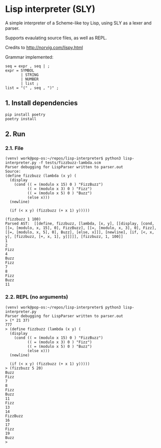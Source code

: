 # Lisp interpreter (SLY)

A simple interpreter of a Scheme-like toy Lisp, using SLY as a lexer and parser.

Supports evaulating source files, as well as REPL.

Credits to http://norvig.com/lispy.html

Grammar implemented:
```ebnf
seq = expr , seq | ;
expr = SYMBOL 
       | STRING
       | NUMBER
       | list ;
list = "(" , seq , ")" ;
```

## 1. Install dependencies

```
pip install poetry
poetry install
```

## 2. Run

### 2.1. File

```
(venv) work@pop-os:~/repos/lisp-interpreter$ python3 lisp-interpreter.py -f tests/fizzbuzz-lambda.scm
Parser debugging for LispParser written to parser.out
Source: 
(define fizzbuzz (lambda (x y) (
  (display
    (cond (( = (modulo x 15) 0 ) "FizzBuzz")
          (( = (modulo x 3) 0 ) "Fizz")
          (( = (modulo x 5) 0 ) "Buzz")
          (else x)))
  (newline)
  
  (if (< x y) (fizzbuzz (+ x 1) y)))))
 
(fizzbuzz 1 100)
Parsed AST:  [[define, fizzbuzz, [lambda, [x, y], [[display, [cond, [[=, [modulo, x, 15], 0], FizzBuzz], [[=, [modulo, x, 3], 0], Fizz], [[=, [modulo, x, 5], 0], Buzz], [else, x]]], [newline], [if, [<, x, y], [fizzbuzz, [+, x, 1], y]]]]], [fizzbuzz, 1, 100]]
1
2
Fizz
4
Buzz
Fizz
7
8
Fizz
Buzz
11
```

### 2.2. REPL (no arguments)

```
(venv) work@pop-os:~/repos/lisp-interpreter$ python3 lisp-interpreter.py
Parser debugging for LispParser written to parser.out
> (* 21 37)
777
> (define fizzbuzz (lambda (x y) (
  (display
    (cond (( = (modulo x 15) 0 ) "FizzBuzz")
          (( = (modulo x 3) 0 ) "Fizz")
          (( = (modulo x 5) 0 ) "Buzz")
          (else x)))
  (newline)
  
  (if (< x y) (fizzbuzz (+ x 1) y)))))
> (fizzbuzz 5 20)                 
Buzz
Fizz
7
8
Fizz
Buzz
11
Fizz
13
14
FizzBuzz
16
17
Fizz
19
Buzz
> 
```
